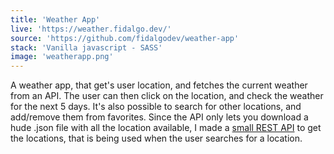 ```yaml
---
title: 'Weather App'
live: 'https://weather.fidalgo.dev/'
source: 'https://github.com/fidalgodev/weather-app'
stack: 'Vanilla javascript - SASS'
image: 'weatherapp.png'
---
```


A weather app, that get's user location, and fetches the current weather from an API. The user can then click on the location, and check the weather for the next 5 days. It's also possible to search for other locations, and add/remove them from favorites. Since the API only lets you download a hude .json file with all the location available, I made a [small REST API](https://github.com/fidalgodev/cities-ids-api 'REST API Repository') to get the locations, that is being used when the user searches for a location.
